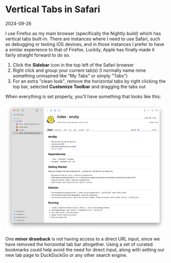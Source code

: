 # Vertical Tabs in Safari

2024-09-26

I use Firefox as my main browser (specifically the Nightly build) which has vertical tabs built-in. There are instances where I need to use Safari, such as debugging or testing iOS devices, and in those instances I prefer to have a similar experience to that of Firefox. Luckily, Apple has finally made it fairly straight forward to do so.

1. Click the **Sidebar** icon in the top left of the Safari browser
2. Right click and group your current tab(s) (I normally name mine something uninspired like "My Tabs" or simply "Tabs")
3. For an extra "clean look", remove the horizontal tabs by right clicking the top bar, selected **Customize Toolbar** and dragging the tabs out

When everything is set properly, you'll have something that looks like this:

![Safari with vertical tabs](/public/images/safari-vertical-tabs.png)

One **minor drawback** is not having access to a direct URL input, since we have removed the horizontal tab bar altogether. Using a set of curated bookmarks could help avoid the need for direct input, along with setting our new tab page to DuckDuckGo or any other search engine.
